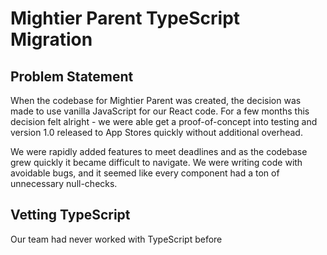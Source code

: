 # Mightier Parent TypeScript Migration

## Problem Statement
When the codebase for Mightier Parent was created, the decision was made to use vanilla JavaScript for our React code. For a few months this decision felt alright - we were able get a proof-of-concept into testing and version 1.0 released to App Stores quickly without additional overhead.

We were rapidly added features to meet deadlines and as the codebase grew quickly it became difficult to navigate. We were writing code with avoidable bugs, and it seemed like every component had a ton of unnecessary null-checks.

## Vetting TypeScript

Our team had never worked with TypeScript before